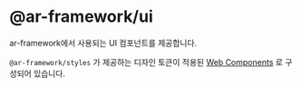 # @ar-framework/ui

ar-framework에서 사용되는 UI 컴포넌트를 제공합니다.

`@ar-framework/styles` 가 제공하는 디자인 토큰이 적용된 [Web Components](https://developer.mozilla.org/en-US/docs/Web/API/Web_components) 로 구성되어 있습니다.
